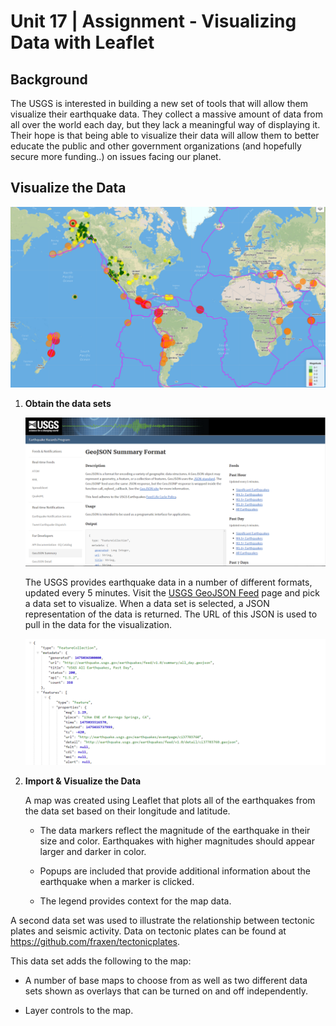 # Unit 17 | Assignment - Visualizing Data with Leaflet

## Background
The USGS is interested in building a new set of tools that will allow them visualize their earthquake data. They collect a massive amount of data from all over the world each day, but they lack a meaningful way of displaying it. Their hope is that being able to visualize their data will allow them to better educate the public and other government organizations (and hopefully secure more funding..) on issues facing our planet.

## Visualize the Data

![Earthquake Map with Tectonic Plate Boundaries](images/earthquake_map.png)

1. **Obtain the data sets**

   ![3-Data](images/3-Data.png)

   The USGS provides earthquake data in a number of different formats, updated every 5 minutes. Visit the [USGS GeoJSON Feed](http://earthquake.usgs.gov/earthquakes/feed/v1.0/geojson.php) page and pick a data set to visualize. When a data set is selected, a JSON representation of the data is returned. The URL of this JSON is used to pull in the data for the visualization.

   ![4-JSON](images/4-JSON.png)

2. **Import & Visualize the Data**

   A map was created using Leaflet that plots all of the earthquakes from the data set based on their longitude and latitude.

   * The data markers reflect the magnitude of the earthquake in their size and color. Earthquakes with higher magnitudes should appear larger and darker in color.

   * Popups are included that provide additional information about the earthquake when a marker is clicked.

   * The legend provides context for the map data.

A second data set was used to illustrate the relationship between tectonic plates and seismic activity. Data on tectonic plates can be found at <https://github.com/fraxen/tectonicplates>.

This data set adds the following to the map:

* A number of base maps to choose from as well as two different data sets shown as overlays that can be turned on and off independently.

* Layer controls to the map.
